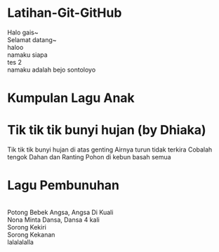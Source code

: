 # Latihan-Git-GitHub

Halo gais~
<br>Selamat datang~
<br>haloo
<br>namaku siapa
<br> tes 2
<br> namaku adalah bejo sontoloyo

# Kumpulan Lagu Anak

# Tik tik tik bunyi hujan (by Dhiaka)

Tik tik tik bunyi hujan di atas genting
Airnya turun tidak terkira
Cobalah tengok
Dahan dan Ranting
Pohon di kebun basah semua

# Lagu Pembunuhan

<br>Potong Bebek Angsa, Angsa Di Kuali
<br>Nona Minta Dansa, Dansa 4 kali
<br>Sorong Kekiri
<br>Sorong Kekanan
<br>lalalalalla
